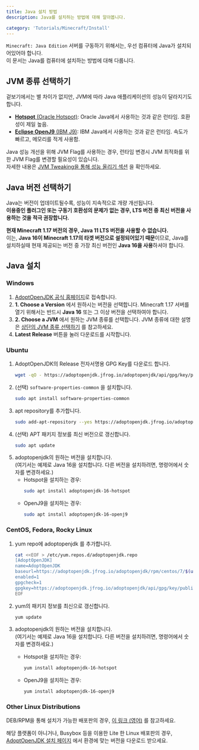 ```yaml
---
title: Java 설치 방법
description: Java를 설치하는 방법에 대해 알아봅니다.

category: 'Tutorials/Minecraft/Install'
---
```


`Minecraft: Java Edition` 서버를 구동하기 위해서는, 우선 컴퓨터에 Java가 설치되어있어야 합니다.  
이 문서는 Java를 컴퓨터에 설치하는 방법에 대해 다룹니다.

## JVM 종류 선택하기
겉보기에서는 별 차이가 없지만, JVM에 따라 Java 애플리케이션의 성능이 달라지기도 합니다.

* [**Hotspot** (Oracle Hotspot)](https://openjdk.java.net/groups/hotspot/): Oracle Java에서 사용하는 것과 같은 런타임. 호환성이 제일 높음.
* [**Eclipse OpenJ9** (IBM J9)](https://www.eclipse.org/openj9/): IBM Java에서 사용하는 것과 같은 런타임. 속도가 빠르고, 메모리를 적게 사용함.

<alert type="warning">
    Java 성능 개선을 위해 JVM Flag를 사용하는 경우, 런타임 변경시 JVM 최적화를 위한 JVM Flag를 변경할 필요성이 있습니다.<br>
    자세한 내용은 <a href="/tutorials/minecraft/bring-minecraft-server-to-ludicrous-speed#jvm-flag-설정">JVM Tweaking을 통해 성능 올리기 섹션</a> 을 확인하세요. 
</alert>

## Java 버전 선택하기
Java는 버전이 업데이트될수록, 성능이 지속적으로 개량 개선됩니다.  
**이용중인 플러그인 또는 구동기 호환성의 문제가 없는 경우, LTS 버전 중 최신 버전을 사용하는 것을 적극 권장합니다.**  

<alert type="warning">
    <b>현재 Minecraft 1.17 버전의 경우, Java 11 LTS 버전을 사용할 수 없습니다.</b><br>
    이는, <b>Java 16이 Minecraft 1.17의 타겟 버전으로 설정되어있기 때문</b>이므로, Java를 설치하실때 현재 제공되는 버전 중 가장 최신 버전인 <b>Java 16을 사용</b>하셔야 합니다.
</alert>

## Java 설치

### Windows
1. [AdoptOpenJDK 공식 홈페이지](https://adoptopenjdk.net/)로 접속합니다.
2. **1. Choose a Version** 에서 원하시는 버전을 선택합니다.
    <alert type="warning">
        Minecraft 1.17 서버를 열기 위해서는 반드시 <b>Java 16</b> 또는 그 이상 버전을 선택하여야 합니다.
    </alert>
3. **2. Choose a JVM** 에서 원하는 JVM 종류를 선택합니다.
    JVM 종류에 대한 설명은 [상단의 JVM 종류 선택하기](#jvm-종류-선택하기) 를 참고하세요.
4. **Latest Release** 버튼을 눌러 다운로드를 시작합니다.

### Ubuntu
1. AdoptOpenJDK의 Release 전자서명용 GPG Key를 다운로드 합니다.
   ```bash
   wget -qO - https://adoptopenjdk.jfrog.io/adoptopenjdk/api/gpg/key/public | sudo apt-key add -
   ```
2. (선택) `software-properties-common` 을 설치합니다.
   ```bash
   sudo apt install software-properties-common
   ```
3. apt repository를 추가합니다.
   ```bash
   sudo add-apt-repository --yes https://adoptopenjdk.jfrog.io/adoptopenjdk/deb/
   ```
4. (선택) APT 패키지 정보를 최신 버전으로 갱신합니다.
   ```bash
   sudo apt update
   ```
5. adoptopenjdk의 원하는 버전을 설치합니다.  
   (여기서는 예제로 Java 16을 설치합니다. 다른 버전을 설치하려면, 명령어에서 숫자를 변경하세요.)
   * Hotspot을 설치하는 경우:
      ```bash
      sudo apt install adoptopenjdk-16-hotspot
      ```
   * OpenJ9을 설치하는 경우:
      ```bash
      sudo apt install adoptopenjdk-16-openj9
      ```

### CentOS, Fedora, Rocky Linux
1. yum repo에 adoptopenjdk 를 추가합니다.
    ```bash
    cat <<EOF > /etc/yum.repos.d/adoptopenjdk.repo
    [AdoptOpenJDK]
    name=AdoptOpenJDK
    baseurl=https://adoptopenjdk.jfrog.io/adoptopenjdk/rpm/centos/7/$(uname -m)
    enabled=1
    gpgcheck=1
    gpgkey=https://adoptopenjdk.jfrog.io/adoptopenjdk/api/gpg/key/public
    EOF
    ```

2. yum의 패키지 정보를 최신으로 갱신합니다.
    ```bash
    yum update
    ```
3. adoptopenjdk의 원하는 버전을 설치합니다.  
   (여기서는 예제로 Java 16을 설치합니다. 다른 버전을 설치하려면, 명령어에서 숫자를 변경하세요.)
   * Hotspot을 설치하는 경우:
      ```bash
      yum install adoptopenjdk-16-hotspot
      ```
   * OpenJ9을 설치하는 경우:
      ```bash
      yum install adoptopenjdk-16-openj9
      ```

### Other Linux Distributions
DEB/RPM을 통해 설치가 가능한 배포판의 경우, [이 링크 (영어)](https://blog.adoptopenjdk.net/2019/05/adoptopenjdk-rpm-and-deb-files/) 를 참고하세요.

해당 플랫폼이 아니거나, Busybox 등을 이용한 Lite 한 Linux 배포판의 경우, [AdoptOpenJDK 설치 페이지](https://adoptopenjdk.net/installation.html) 에서 환경에 맞는 버전을 다운로드 받으세요.  

